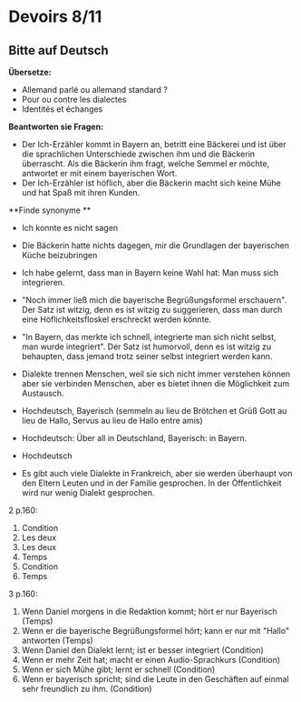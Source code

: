 
# Devoirs 8/11
## Bitte auf Deutsch

 **Übersetze:**
 - Allemand parlé ou allemand standard ?
 - Pour ou contre les dialectes
 - Identités et échanges

**Beantworten sie Fragen:**
 - Der Ich-Erzähler kommt in Bayern an, betritt eine Bäckerei und ist über die sprachlichen Unterschiede zwischen ihm und die Bäckerin überrascht. Als die Bäckerin ihm fragt, welche Semmel er möchte, antwortet er mit einem bayerischen Wort. 
 - Der Ich-Erzähler ist höflich, aber die Bäckerin macht sich keine Mühe und hat Spaß mit ihren Kunden.

**Finde synonyme **
 - Ich konnte es nicht sagen
 - Die Bäckerin hatte nichts dagegen, mir die Grundlagen der bayerischen Küche beizubringen
 - Ich habe gelernt, dass man in Bayern keine Wahl hat: Man muss sich integrieren. 

 - "Noch immer ließ mich die bayerische Begrüßungsformel erschauern". Der Satz ist witzig, denn es ist witzig zu suggerieren, dass man durch eine Höflichkeitsfloskel erschreckt werden könnte.
 - "In Bayern, das merkte ich schnell, integrierte man sich nicht selbst, man wurde integriert". Der Satz ist humorvoll, denn es ist witzig zu behaupten, dass jemand trotz seiner selbst integriert werden kann.

 - Dialekte trennen Menschen, weil sie sich nicht immer verstehen können aber sie verbinden Menschen, aber es bietet ihnen die Möglichkeit zum Austausch. 

 - Hochdeutsch, Bayerisch (semmeln au lieu de Brötchen et Grüß Gott au lieu de Hallo, Servus au lieu de Hallo entre amis)
 - Hochdeutsch: Über all in Deutschland, Bayerisch: in Bayern. 
 - Hochdeutsch
 - Es gibt auch viele Dialekte in Frankreich, aber sie werden überhaupt von den Eltern Leuten und in der Familie gesprochen. In der Öffentlichkeit wird nur wenig Dialekt gesprochen.

2 p.160:

1. Condition
2. Les deux
3. Les deux
4. Temps
5. Condition
6. Temps

3 p.160:

1. Wenn Daniel morgens in die Redaktion kommt; hört er nur Bayerisch (Temps)
2. Wenn er die bayerische Begrüßungsformel hört; kann er nur mit "Hallo" antworten (Temps)
3. Wenn Daniel den Dialekt lernt; ist er besser integriert (Condition)
4. Wenn er mehr Zeit hat; macht er einen Audio-Sprachkurs (Condition)
5. Wenn er sich Mühe gibt; lernt er schnell (Condition)
6. Wenn er bayerisch spricht; sind die Leute in den Geschäften auf einmal sehr freundlich zu ihm. (Condition)
<!--stackedit_data:
eyJoaXN0b3J5IjpbLTE2MTE2MzA0NDIsMTc3NjU4OTAwOCwxOT
g5Mzc3MzE1LC0xNzUxMDk4NzgxLC00Nzk4MjQ3NjUsLTgxNzM2
ODQxM119
-->